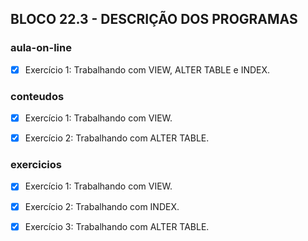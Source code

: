 ## BLOCO 22.3 - DESCRIÇÃO DOS PROGRAMAS

### aula-on-line
- [x] Exercício 1: Trabalhando com VIEW, ALTER TABLE e INDEX.

### conteudos
- [x] Exercício 1: Trabalhando com VIEW.
- [x] Exercício 2: Trabalhando com ALTER TABLE.


### exercicios
- [x] Exercício 1: Trabalhando com VIEW.
- [x] Exercício 2: Trabalhando com INDEX.
- [x] Exercício 3: Trabalhando com ALTER TABLE.

